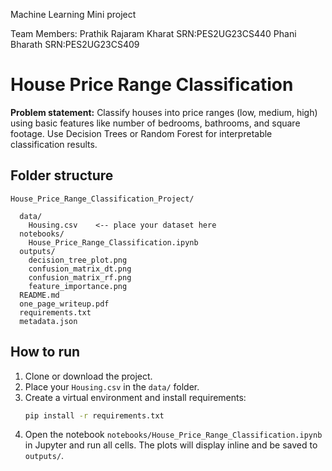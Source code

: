 Machine Learning Mini project

Team Members: Prathik Rajaram Kharat   SRN:PES2UG23CS440
              Phani Bharath            SRN:PES2UG23CS409

# House Price Range Classification

**Problem statement:** Classify houses into price ranges (low, medium, high) using basic features like number of bedrooms, bathrooms, and square footage. Use Decision Trees or Random Forest for interpretable classification results.



## Folder structure

```
House_Price_Range_Classification_Project/

  data/
    Housing.csv    <-- place your dataset here
  notebooks/
    House_Price_Range_Classification.ipynb
  outputs/
    decision_tree_plot.png
    confusion_matrix_dt.png
    confusion_matrix_rf.png
    feature_importance.png
  README.md
  one_page_writeup.pdf
  requirements.txt
  metadata.json
```

## How to run
1. Clone or download the project.
2. Place your `Housing.csv` in the `data/` folder.
3. Create a virtual environment and install requirements:
   ```bash
   pip install -r requirements.txt
   ```
4. Open the notebook `notebooks/House_Price_Range_Classification.ipynb` in Jupyter and run all cells. The plots will display inline and be saved to `outputs/`.

